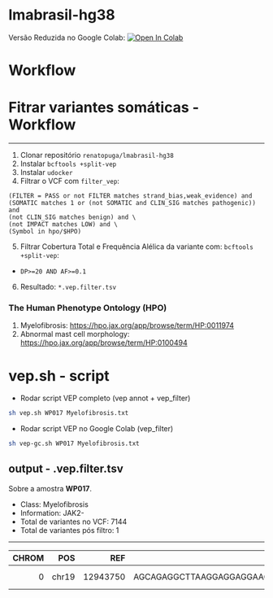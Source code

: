 # lmabrasil-hg38

Versão Reduzida no Google Colab: 
[![Open In Colab](https://colab.research.google.com/assets/colab-badge.svg)](https://colab.research.google.com/drive/1eYSW4WI1RwxG9lIS8ohhWVWQqxJYXihD?usp=sharing)

# Workflow

# Fitrar variantes somáticas - Workflow
---

1. Clonar repositório `renatopuga/lmabrasil-hg38`
2. Instalar `bcftools +split-vep`
3. Instalar `udocker`
4. Filtrar o VCF com `filter_vep`:

  ```filter "(MAX_AF <= 0.01 or not MAX_AF) and
  (FILTER = PASS or not FILTER matches strand_bias,weak_evidence) and
  (SOMATIC matches 1 or (not SOMATIC and CLIN_SIG matches pathogenic)) and
  (not CLIN_SIG matches benign) and \
  (not IMPACT matches LOW) and \
  (Symbol in hpo/$HPO)
  ```

5. Filtrar Cobertura Total e Frequência Alélica da variante com: `bcftools +split-vep`:
  - `DP>=20 AND AF>=0.1`
6. Resultado: `*.vep.filter.tsv`

### The Human Phenotype Ontology (HPO)

1. Myelofibrosis: https://hpo.jax.org/app/browse/term/HP:0011974
2. Abnormal mast cell morphology: https://hpo.jax.org/app/browse/term/HP:0100494


# vep.sh - script


* Rodar script VEP completo (vep annot + vep_filter)
```bash
sh vep.sh WP017 Myelofibrosis.txt
```

* Rodar script VEP no Google Colab (vep_filter)
```bash
sh vep-gc.sh WP017 Myelofibrosis.txt
```

## output - .vep.filter.tsv

Sobre a amostra **WP017**.

- Class: Myelofibrosis
- Information: JAK2-
- Total de variantes no VCF: 7144
- Total de variantes pós filtro: 1

---


| CHROM |   POS |      REF |                                               ALT | Location |                  SYMBOL | Consequence |            Feature | MANE_SELECT |            BIOTYPE |          HGVSc |                      HGVSp |                           EXON | INTRON | VARIANT_CLASS |     SIFT | PolyPhen | gnomADg_AF |  MAX_AF |   IMPACT | CLIN_SIG |    SOMATIC | Existing_variation |       FILTER | TumorID |    GT |  DP |  AD |    AF | NormalID |   NGT | NDP | NAD |  NAF |       |
|------:|------:|---------:|--------------------------------------------------:|---------:|------------------------:|------------:|-------------------:|------------:|-------------------:|---------------:|---------------------------:|-------------------------------:|-------:|--------------:|---------:|---------:|-----------:|--------:|---------:|---------:|-----------:|-------------------:|-------------:|--------:|------:|----:|----:|------:|---------:|------:|----:|----:|-----:|-------|
|   0   | chr19 | 12943750 | AGCAGAGGCTTAAGGAGGAGGAAGAAGACAAGAAACGCAAAGAGGA... |        A | chr19:12943751-12943802 |        CALR | frameshift_variant | NM_004343.4 | ENST00000316448.10 | protein_coding | NM_004343.4:c.1099_1150del | NP_004334.1:p.Leu367ThrfsTer46 |    9/9 |             . | deletion |        . |          . | 0.00002 | 0.000066 |     HIGH | pathogenic |                  . | rs1555760738 |    PASS | WP017 | 0/1 | 102 | 62,40 |    0.416 | WP018 | 0/0 |  50 | 50,0 | 0.022 |
